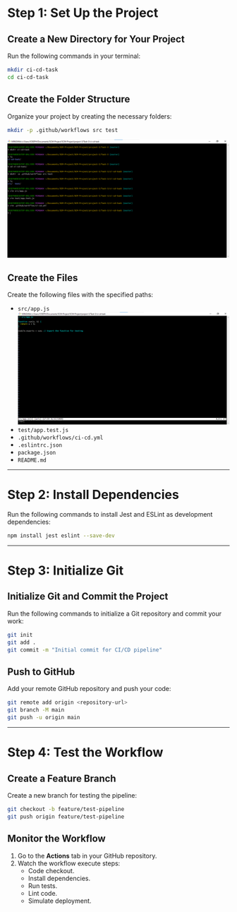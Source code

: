 # Step 1: Set Up the Project

## Create a New Directory for Your Project
Run the following commands in your terminal:

```bash
mkdir ci-cd-task
cd ci-cd-task
```

## Create the Folder Structure
Organize your project by creating the necessary folders:

```bash
mkdir -p .github/workflows src test
```
![my image](https://github.com/jayymeg/project-3/blob/07bfae7ad74ef5fbf9f5bffd7b4f21ba61603832/Task-3/Task-3%20images/P%201.png)


## Create the Files
Create the following files with the specified paths:

- `src/app.js`
![my image](https://github.com/jayymeg/project-3/blob/07bfae7ad74ef5fbf9f5bffd7b4f21ba61603832/Task-3/Task-3%20images/file%201.png)
- `test/app.test.js`
- `.github/workflows/ci-cd.yml`
- `.eslintrc.json`
- `package.json`
- `README.md`


---

# Step 2: Install Dependencies

Run the following commands to install Jest and ESLint as development dependencies:

```bash
npm install jest eslint --save-dev
```

---

# Step 3: Initialize Git

## Initialize Git and Commit the Project
Run the following commands to initialize a Git repository and commit your work:

```bash
git init
git add .
git commit -m "Initial commit for CI/CD pipeline"
```

## Push to GitHub
Add your remote GitHub repository and push your code:

```bash
git remote add origin <repository-url>
git branch -M main
git push -u origin main
```

---

# Step 4: Test the Workflow

## Create a Feature Branch
Create a new branch for testing the pipeline:

```bash
git checkout -b feature/test-pipeline
git push origin feature/test-pipeline
```

## Monitor the Workflow
1. Go to the **Actions** tab in your GitHub repository.
2. Watch the workflow execute steps:
   - Code checkout.
   - Install dependencies.
   - Run tests.
   - Lint code.
   - Simulate deployment.
```


